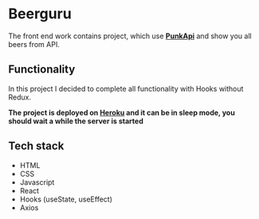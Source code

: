 # Beerguru

The front end work contains project, which use <a href="https://punkapi.com/" target="_blank">**PunkApi**</a> and show you all beers from API.

## Functionality
In this project I decided to complete all functionality with Hooks without Redux. 

**The project is deployed on <a href="https://www.heroku.com/" target="_blank">**Heroku**</a> and it can be in sleep mode, you should wait a while the server is started**

## Tech stack
  - HTML
  - CSS
  - Javascript
  - React
  - Hooks (useState, useEffect)
  - Axios

